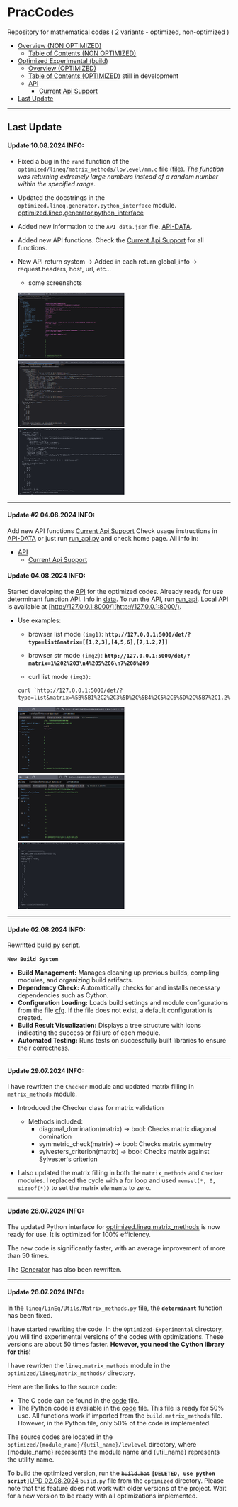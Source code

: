 # PracCodes
Repository for mathematical codes ( 2 variants - optimized, non-optimized )

- [Overview (NON OPTIMIZED)](INFO/NOptimized.md#overview)
    - [Table of Contents (NON OPTIMIZED)](INFO/NOptimized.md#table-of-content-non-optimized-python-version)
- [Optimized Experimental (build) ](INFO/Optimized.md#optimized-experimental)
    - [Overview (OPTIMIZED)](INFO/Optimized.md#overview-optimiezed)
    - [Table of Contents (OPTIMIZED)](INFO/Optimized.md#table-of-content-optimized) still in development
    - [API](INFO/Optimized.md#api)
        - [Current Api Support](INFO/Optimized.md#current-api-support)
- [Last Update](#last-update)



---
## Last Update

#### Update 10.08.2024 INFO:

- Fixed a bug in the `rand` function of the `optimized/lineq/matrix_methods/lowlevel/mm.c` file ([file](optimized/lineq/matrix_methods/lowlevel/mm.c)). *The function was returning extremely large numbers instead of a random number within the specified range.*
- Updated the docstrings in the `optimized.lineq.generator.python_interface` module. [optimized.lineq.generator.python_interface](optimized/lineq/generator/Module/generator.py)
- Added new information to the `API data.json` file. [API-DATA](optimized/optimized_api/static/data.json).
- Added new API functions. Check the [Current Api Support](#current-api-support) for all functions.
- New API return system -> Added in each return global_info -> request.headers, host, url, etc...
    - some screenshots

    [<img src="images/im1example_api_new.png" width="240"  height = "150"/>](images/im1example_api_new.png)
    [<img src="images/im2example_api_new.png" width="240"  height = "150"/>](images/im2example_api_new.png)
    [<img src="images/im3example_api_new.png" width="240"  height = "150"/>](images/im3example_api_new.png)

---
#### Update #2 04.08.2024 INFO:
Add new API functions
[Current Api Support](INFO/Optimized.md#current-api-support)
Check usage instructions in [API-DATA](optimized/optimized_api/static/data.json) or just run [run_api.py](run_api.py) and check home page.
All info in:

- [API](#api)
    - [Current Api Support](INFO/Optimized.md#current-api-support)


#### Update 04.08.2024 INFO:
Started developing the [API](optimized/optimized_api/) for the optimized codes. Already ready for use determinant function API. 
Info in [data](optimized/optimized_api/static/data.json). To run the API, run [run_api](run_api.py). Local API is available at [http://127.0.0.1:8000/](http://127.0.0.1:8000/). 
- Use examples: 
    - browser list mode `(img1)`: **`http://127.0.0.1:5000/det/?type=list&matrix=[[1,2,3],[4,5,6],[7,1.2,7]]`**
    
    
    - browser str mode `(img2)`: **`http://127.0.0.1:5000/det/?matrix=1%202%203\n4%205%206\n7%208%209`**
    - curl list mode `(img3)`: 
    ```shell
    curl `http://127.0.0.1:5000/det/?type=list&matrix=%5B%5B1%2C2%2C3%5D%2C%5B4%2C5%2C6%5D%2C%5B7%2C1.2%2C7%5D%5D`
    ```
    
    [<img src="images/img_api_lm.png" width="240"  height = "150"/>](images/img_api_lm.png)
    [<img src="images/img_api_sm.png" width="240"  height = "150"/>](images/img_api_sm.png)
    [<img src="images/img_api_cm.png" width="240" height = "150"/>](images/img_api_cm.png)
    

---
#### Update 02.08.2024 INFO:

Rewritted [build.py](optimized/build.py) script.

**`New Build System`**

* **Build Management:** Manages cleaning up previous builds, compiling modules, and organizing build artifacts.
* **Dependency Check:** Automatically checks for and installs necessary dependencies such as Cython.
* **Configuration Loading:** Loads build settings and module configurations from the file [cfg](optimized/build_cfg/build_modules.json). If the file does not exist, a default configuration is created.
* **Build Result Visualization:** Displays a tree structure with icons indicating the success or failure of each module.
* **Automated Testing:** Runs tests on successfully built libraries to ensure their correctness.

---
#### Update 29.07.2024 INFO:

I have rewritten the `Checker` module and updated matrix filling in `matrix_methods` module.

- Introduced the Checker class for matrix validation
  - Methods included:
    - diagonal_domination(matrix) -> bool: Checks matrix diagonal domination
    - symmetric_check(matrix) -> bool: Checks matrix symmetry
    - sylvesters_criterion(matrix) -> bool: Checks matrix against Sylvester's criterion

- I also updated the matrix filling in both the `matrix_methods` and `Checker` modules. I replaced the cycle with a for loop and used `memset(*, 0, sizeof(*))` to set the matrix elements to zero.

---

#### Update 26.07.2024 INFO:
The updated Python interface for [optimized.lineq.matrix_methods](optimized/lineq/matrix_methods/) is now ready for use. It is optimized for 100% efficiency.

The new code is significantly faster, with an average improvement of more than 50 times.

The [Generator](optimized/lineq/generator/) has also been rewritten. 

---

#### Update 26.07.2024 INFO:

In the `lineq/LinEq/Utils/Matrix_methods.py` file, the **`determinant`** function has been fixed.

I have started rewriting the code. In the `Optimized-Experimental` directory, you will find experimental versions of the codes with optimizations. These versions are about 50 times faster. **However, you need the Cython library for this!**

I have rewritten the `lineq.matrix_methods` module in the `optimized/lineq/matrix_methods/` directory.

Here are the links to the source code:

- The C code can be found in the [code](optimized/lineq/matrix_methods/lowlevel/mm.c) file.
- The Python code is available in the [code](optimized/lineq/matrix_methods/Module/module.py) file. This file is ready for 50% use. All functions work if imported from the `build.matrix_methods` file. However, in the Python file, only 50% of the code is implemented.

The source codes are located in the `optimized/{module_name}/{util_name}/lowlevel` directory, where {module_name} represents the module name and {util_name} represents the utility name.

To build the optimized version, run the ~~`build.bat`~~ **`[DELETED, use python script]`**[UPD 02.08.2024](#update-02082024-info) `build.py` file from the `optimized` directory. Please note that this feature does not work with older versions of the project. Wait for a new version to be ready with all optimizations implemented.  








